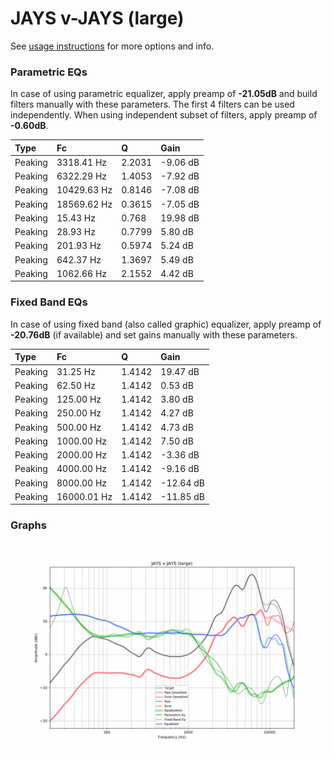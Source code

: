 # JAYS v-JAYS (large)
See [usage instructions](https://github.com/jaakkopasanen/AutoEq#usage) for more options and info.

### Parametric EQs
In case of using parametric equalizer, apply preamp of **-21.05dB** and build filters manually
with these parameters. The first 4 filters can be used independently.
When using independent subset of filters, apply preamp of **-0.60dB**.

| Type    | Fc          |      Q | Gain     |
|:--------|:------------|:-------|:---------|
| Peaking | 3318.41 Hz  | 2.2031 | -9.06 dB |
| Peaking | 6322.29 Hz  | 1.4053 | -7.92 dB |
| Peaking | 10429.63 Hz | 0.8146 | -7.08 dB |
| Peaking | 18569.62 Hz | 0.3615 | -7.05 dB |
| Peaking | 15.43 Hz    | 0.768  | 19.98 dB |
| Peaking | 28.93 Hz    | 0.7799 | 5.80 dB  |
| Peaking | 201.93 Hz   | 0.5974 | 5.24 dB  |
| Peaking | 642.37 Hz   | 1.3697 | 5.49 dB  |
| Peaking | 1062.66 Hz  | 2.1552 | 4.42 dB  |

### Fixed Band EQs
In case of using fixed band (also called graphic) equalizer, apply preamp of **-20.76dB**
(if available) and set gains manually with these parameters.

| Type    | Fc          |      Q | Gain      |
|:--------|:------------|:-------|:----------|
| Peaking | 31.25 Hz    | 1.4142 | 19.47 dB  |
| Peaking | 62.50 Hz    | 1.4142 | 0.53 dB   |
| Peaking | 125.00 Hz   | 1.4142 | 3.80 dB   |
| Peaking | 250.00 Hz   | 1.4142 | 4.27 dB   |
| Peaking | 500.00 Hz   | 1.4142 | 4.73 dB   |
| Peaking | 1000.00 Hz  | 1.4142 | 7.50 dB   |
| Peaking | 2000.00 Hz  | 1.4142 | -3.36 dB  |
| Peaking | 4000.00 Hz  | 1.4142 | -9.16 dB  |
| Peaking | 8000.00 Hz  | 1.4142 | -12.64 dB |
| Peaking | 16000.01 Hz | 1.4142 | -11.85 dB |

### Graphs
![](./JAYS%20v-JAYS%20(large).png)